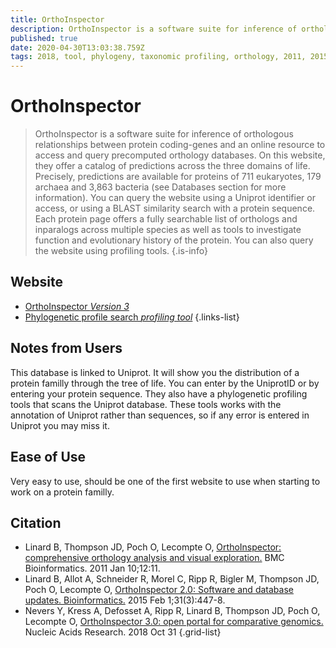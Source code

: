 ```yaml
---
title: OrthoInspector
description: OrthoInspector is a software suite for inference of orthologous relationships between protein coding-genes and an online resource to access and query precomputed orthology databases.
published: true
date: 2020-04-30T13:03:38.759Z
tags: 2018, tool, phylogeny, taxonomic profiling, orthology, 2011, 2015, model organism
---
```


# OrthoInspector

> OrthoInspector is a software suite for inference of orthologous relationships between protein coding-genes and an online resource to access and query precomputed orthology databases.
&NewLine;
On this website, they offer a catalog of predictions across the three domains of life. Precisely, predictions are available for proteins of 711 eukaryotes, 179 archaea and 3,863 bacteria (see Databases section for more information).
You can query the website using a Uniprot identifier or access, or using a BLAST similarity search with a protein sequence.
&NewLine;
Each protein page offers a fully searchable list of orthologs and inparalogs across multiple species as well as tools to investigate function and evolutionary history of the protein. You can also query the website using profiling tools. 
&NewLine;
{.is-info}

## Website

- [OrthoInspector *Version 3*](https://lbgi.fr/orthoinspectorv3/)
- [Phylogenetic profile search *profiling tool*](https://lbgi.fr/orthoinspectorv3/profile_search)
{.links-list}

## Notes from Users
This database is linked to Uniprot. It will show you the distribution of a protein familly through the tree of life. You can enter by the UniprotID or by entering your protein sequence.
They also have a phylogenetic profiling tools that scans the Uniprot database.
These tools works with the annotation of Uniprot rather than sequences, so if any error is entered in Uniprot you may miss it. 

## Ease of Use
Very easy to use, should be one of the first website to use when starting to work on a protein familly.

## Citation
- Linard B, Thompson JD, Poch O, Lecompte O, [OrthoInspector: comprehensive orthology analysis and visual exploration.](https://bmcbioinformatics.biomedcentral.com/articles/10.1186/1471-2105-12-11) BMC Bioinformatics. 2011 Jan 10;12:11.
- Linard B, Allot A, Schneider R, Morel C, Ripp R, Bigler M, Thompson JD, Poch O, Lecompte O, [OrthoInspector 2.0: Software and database updates. Bioinformatics.](https://academic.oup.com/bioinformatics/article/31/3/447/2365646) 2015 Feb 1;31(3):447-8.
- Nevers Y, Kress A, Defosset A, Ripp R, Linard B, Thompson JD, Poch O, Lecompte O, [OrthoInspector 3.0: open portal for comparative genomics.](https://academic.oup.com/nar/article/47/D1/D411/5150236) Nucleic Acids Research. 2018 Oct 31
{.grid-list}